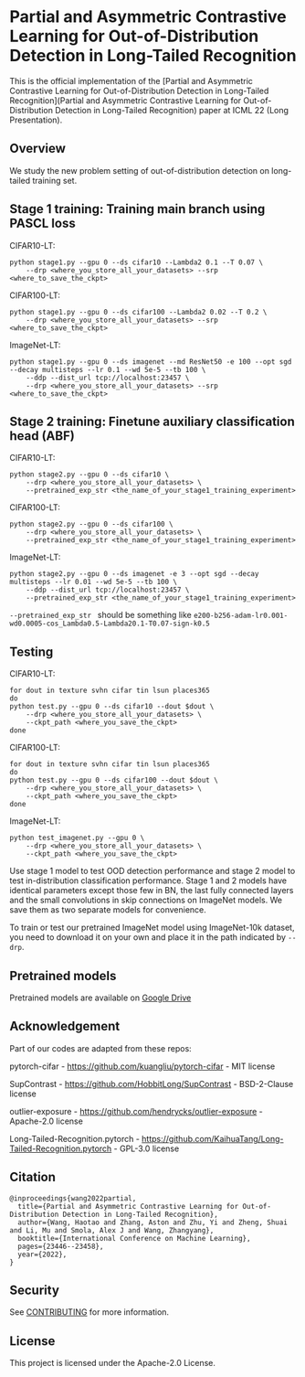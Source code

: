 # Partial and Asymmetric Contrastive Learning for Out-of-Distribution Detection in Long-Tailed Recognition

This is the official implementation of the [Partial and Asymmetric Contrastive Learning for Out-of-Distribution Detection in Long-Tailed Recognition](Partial and Asymmetric Contrastive Learning for Out-of-Distribution Detection in Long-Tailed Recognition) paper at ICML 22 (Long Presentation).

## Overview

We study the new problem setting of out-of-distribution detection on long-tailed training set. 

## Stage 1 training: Training main branch using PASCL loss

CIFAR10-LT: 

```
python stage1.py --gpu 0 --ds cifar10 --Lambda2 0.1 --T 0.07 \
    --drp <where_you_store_all_your_datasets> --srp <where_to_save_the_ckpt>
```

CIFAR100-LT:

```
python stage1.py --gpu 0 --ds cifar100 --Lambda2 0.02 --T 0.2 \
    --drp <where_you_store_all_your_datasets> --srp <where_to_save_the_ckpt>
```

ImageNet-LT:

```
python stage1.py --gpu 0 --ds imagenet --md ResNet50 -e 100 --opt sgd --decay multisteps --lr 0.1 --wd 5e-5 --tb 100 \
    --ddp --dist_url tcp://localhost:23457 \
    --drp <where_you_store_all_your_datasets> --srp <where_to_save_the_ckpt>
```


## Stage 2 training: Finetune auxiliary classification head (ABF)

CIFAR10-LT:

```
python stage2.py --gpu 0 --ds cifar10 \
    --drp <where_you_store_all_your_datasets> \
    --pretrained_exp_str <the_name_of_your_stage1_training_experiment>
```

CIFAR100-LT:

```
python stage2.py --gpu 0 --ds cifar100 \
    --drp <where_you_store_all_your_datasets> \
    --pretrained_exp_str <the_name_of_your_stage1_training_experiment>
```

ImageNet-LT:

```
python stage2.py --gpu 0 --ds imagenet -e 3 --opt sgd --decay multisteps --lr 0.01 --wd 5e-5 --tb 100 \
    --ddp --dist_url tcp://localhost:23457 \
    --pretrained_exp_str <the_name_of_your_stage1_training_experiment>
```

`--pretrained_exp_str ` should be something like `e200-b256-adam-lr0.001-wd0.0005-cos_Lambda0.5-Lambda20.1-T0.07-sign-k0.5`

## Testing

CIFAR10-LT:

```
for dout in texture svhn cifar tin lsun places365
do
python test.py --gpu 0 --ds cifar10 --dout $dout \
    --drp <where_you_store_all_your_datasets> \
    --ckpt_path <where_you_save_the_ckpt>
done
```

CIFAR100-LT:

```
for dout in texture svhn cifar tin lsun places365
do
python test.py --gpu 0 --ds cifar100 --dout $dout \
    --drp <where_you_store_all_your_datasets> \
    --ckpt_path <where_you_save_the_ckpt>
done
```

ImageNet-LT:

```
python test_imagenet.py --gpu 0 \
    --drp <where_you_store_all_your_datasets> \
    --ckpt_path <where_you_save_the_ckpt>
```

Use stage 1 model to test OOD detection performance and stage 2 model to test in-distribution classification performance. 
Stage 1 and 2 models have identical parameters except those few in BN, the last fully connected layers and  the small convolutions in skip connections on ImageNet models. We save them as two separate models for convenience. 

To train or test our pretrained ImageNet model using ImageNet-10k dataset, you need to download it on your own and place it in the path indicated by `--drp`.

## Pretrained models

Pretrained models are available on [Google Drive](https://drive.google.com/drive/folders/1Z2VkeY8e6XIyEu995bSJBV628MXBH5ZZ?usp=sharing)


## Acknowledgement

Part of our codes are adapted from these repos:

pytorch-cifar - https://github.com/kuangliu/pytorch-cifar - MIT license

SupContrast - https://github.com/HobbitLong/SupContrast - BSD-2-Clause license

outlier-exposure - https://github.com/hendrycks/outlier-exposure - Apache-2.0 license

Long-Tailed-Recognition.pytorch - https://github.com/KaihuaTang/Long-Tailed-Recognition.pytorch - GPL-3.0 license

## Citation
```
@inproceedings{wang2022partial,
  title={Partial and Asymmetric Contrastive Learning for Out-of-Distribution Detection in Long-Tailed Recognition},
  author={Wang, Haotao and Zhang, Aston and Zhu, Yi and Zheng, Shuai and Li, Mu and Smola, Alex J and Wang, Zhangyang},
  booktitle={International Conference on Machine Learning},
  pages={23446--23458},
  year={2022},
}
```

## Security

See [CONTRIBUTING](CONTRIBUTING.md#security-issue-notifications) for more information.

## License

This project is licensed under the Apache-2.0 License.
